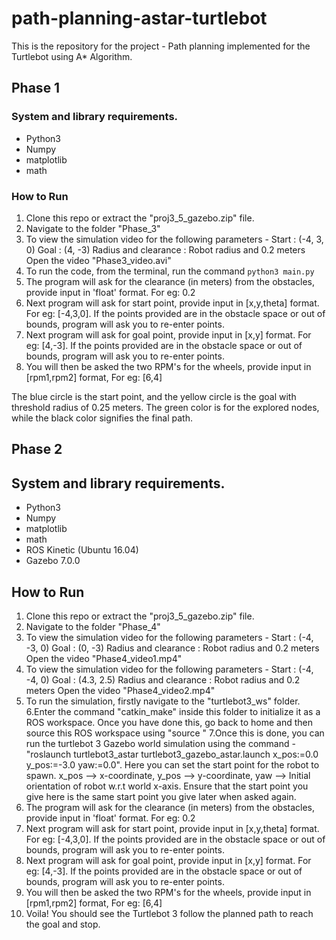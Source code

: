 # path-planning-astar-turtlebot
This is the repository for the project - Path planning implemented for the Turtlebot using A* Algorithm. 

## Phase 1
### System and library requirements.
 - Python3
 - Numpy
 - matplotlib
 - math
 
### How to Run
1. Clone this repo or extract the "proj3_5_gazebo.zip" file. <br>
2. Navigate to the folder "Phase_3" <br>
3. To view the simulation video for the following parameters - 
Start : (-4, 3, 0)
Goal : (4, -3)
Radius and clearance : Robot radius and 0.2 meters
Open the video "Phase3_video.avi"<br>
4. To run the code, from the terminal, run the command `python3 main.py` <br>
5. The program will ask for the clearance (in meters) from the obstacles, provide input in 'float' format. For eg: 0.2<br>
6. Next program will ask for start point, provide input in [x,y,theta] format. For eg: [-4,3,0]. If the points provided are in the obstacle space or out of bounds, program will ask you to re-enter points.<br>
7. Next program will ask for goal point, provide input in [x,y] format. For eg: [4,-3].
If the points provided are in the obstacle space or out of bounds, program will ask you to re-enter points.<br>
8. You will then be asked the two RPM's for the wheels, provide input in [rpm1,rpm2] format, For eg: [6,4] <br>

The blue circle is the start point, and the yellow circle is the goal with threshold radius of 0.25 meters. The green color is for the explored nodes, while the black color signifies the final path. 

## Phase 2

## System and library requirements.
 - Python3
 - Numpy
 - matplotlib
 - math
 - ROS Kinetic (Ubuntu 16.04)
 - Gazebo 7.0.0
 
## How to Run
1. Clone this repo or extract the "proj3_5_gazebo.zip" file. <br>
2. Navigate to the folder "Phase_4" <br>
3. To view the simulation video for the following parameters - 
Start : (-4, -3, 0)
Goal : (0, -3)
Radius and clearance : Robot radius and 0.2 meters
Open the video "Phase4_video1.mp4"<br>
4. To view the simulation video for the following parameters - 
Start : (-4, -4, 0)
Goal : (4.3, 2.5)
Radius and clearance : Robot radius and 0.2 meters
Open the video "Phase4_video2.mp4"<br>
5. To run the simulation, firstly navigate to the "turtlebot3_ws" folder. <br>
6.Enter the command "catkin_make" inside this folder to initialize it as a ROS workspace.
Once you have done this, go back to home and then source this ROS workspace using "source <path to setup.bash>"
7.Once this is done, you can run the turtlebot 3 Gazebo world simulation using the command - "roslaunch turtlebot3_astar turtlebot3_gazebo_astar.launch x_pos:=0.0 y_pos:=-3.0 yaw:=0.0". Here you can set the start point for the robot to spawn. x_pos --> x-coordinate, y_pos --> y-coordinate, yaw --> Initial orientation of robot w.r.t world x-axis. Ensure that the start point you give here is the same start point you give later when asked again.
8. The program will ask for the clearance (in meters) from the obstacles, provide input in 'float' format. For eg: 0.2<br>
9. Next program will ask for start point, provide input in [x,y,theta] format. For eg: [-4,3,0]. If the points provided are in the obstacle space or out of bounds, program will ask you to re-enter points.<br>
10. Next program will ask for goal point, provide input in [x,y] format. For eg: [4,-3].
If the points provided are in the obstacle space or out of bounds, program will ask you to re-enter points.<br>
11. You will then be asked the two RPM's for the wheels, provide input in [rpm1,rpm2] format, For eg: [6,4] <br>
12. Voila! You should see the Turtlebot 3 follow the planned path to reach the goal and stop.

